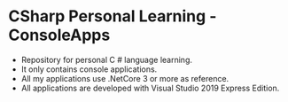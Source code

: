 # CSharp Personal Learning - ConsoleApps
<ul>
  <li>Repository for personal C # language learning.</li>
  <li>It only contains console applications.</li>
  <li>All my applications use .NetCore 3 or more as reference.</li>
  <li>All applications are developed with Visual Studio 2019 Express Edition.</li>
 </ul>
